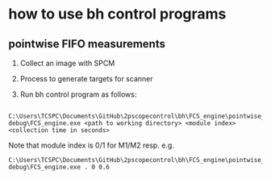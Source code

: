 # how to use bh control programs

## pointwise FIFO measurements
1. Collect an image with SPCM

1. Process to generate targets for scanner

1. Run bh control program as follows:
```
 C:\Users\TCSPC\Documents\GitHub\2pscopecontrol\bh\FCS_engine\pointwise_FIFO\out\build\x64-debug\FCS_engine.exe <path to working directory> <module index> <collection time in seconds>
 ```
 Note that module index is 0/1 for M1/M2 resp. e.g.
 ```
 C:\Users\TCSPC\Documents\GitHub\2pscopecontrol\bh\FCS_engine\pointwise_FIFO\out\build\x64-debug\FCS_engine.exe . 0 0.6
 ```
